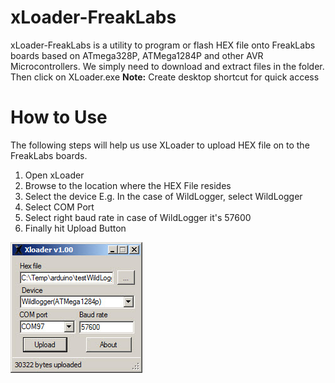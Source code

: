 # xLoader-FreakLabs
xLoader-FreakLabs is a utility to program or flash HEX file onto FreakLabs boards based on ATmega328P, ATMega1284P and other AVR Microcontrollers. We simply need to download and extract files in the folder. Then click on XLoader.exe <b>Note:</b> Create desktop shortcut for quick access

# How to Use
<p>The following steps will help us use XLoader to upload HEX file on to the FreakLabs boards.</p>

1. Open xLoader
2. Browse to the location where the HEX File resides
3. Select the device E.g. In the case of WildLogger, select WildLogger
4. Select COM Port
5. Select right baud rate in case of WildLogger it's 57600
6. Finally hit Upload Button

<img src="https://github.com/freaklabs/xLoader-FreakLabs/blob/master/xloader_wildlogger.jpg" alt="XLoader WildLogger" align="center">
